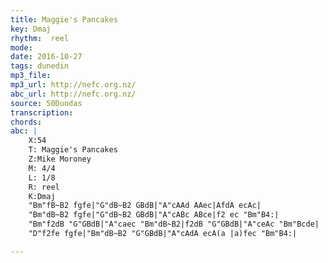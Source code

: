 ```yaml
---
title: Maggie's Pancakes
key: Dmaj
rhythm:  reel
mode:
date: 2016-10-27
tags: dunedin
mp3_file:
mp3_url: http://nefc.org.nz/
abc_url: http://nefc.org.nz/
source: 50Dundas
transcription:
chords: 
abc: |
    X:54
    T: Maggie's Pancakes
    Z:Mike Moroney
    M: 4/4
    L: 1/8
    R: reel
    K:Dmaj
    "Bm"fB~B2 fgfe|"G"dB~B2 GBdB|"A"cAAd AAec|AfdA ecAc|
    "Bm"dB~B2 fgfe|"G"dB~B2 GBdB|"A"cABc ABce|f2 ec "Bm"B4:|
    "Bm"f2dB "G"GBdB|"A"caec "Bm"dB~B2|f2dB "G"GBdB|"A"ceAc "Bm"Bcde|
    "D"f2fe fgfe|"Bm"dB~B2 "G"GBdB|"A"cAdA ecA(a |a)fec "Bm"B4:|

---
```

